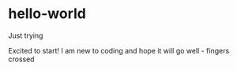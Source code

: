 # hello-world
Just trying

Excited to start! I am new to coding and hope it will go well - fingers crossed

